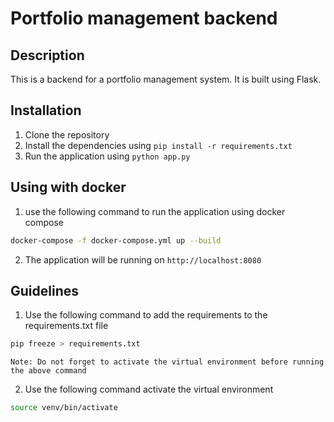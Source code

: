 # Portfolio management backend

## Description

This is a backend for a portfolio management system. It is built using Flask.

## Installation

1. Clone the repository
2. Install the dependencies using `pip install -r requirements.txt`
3. Run the application using `python app.py`

## Using with docker

1. use the following command to run the application using docker compose

```bash 
docker-compose -f docker-compose.yml up --build
```

2. The application will be running on `http://localhost:8080`

## Guidelines

1. Use the following command to add the requirements to the requirements.txt file

```bash
pip freeze > requirements.txt
```

`Note: Do not forget to activate the virtual environment before running the above command`

2. Use the following command activate the virtual environment

```bash
source venv/bin/activate
```